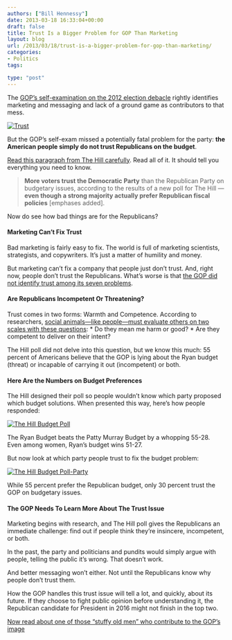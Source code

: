```yaml
---
authors: ["Bill Hennessy"]
date: 2013-03-18 16:33:04+00:00
draft: false
title: Trust Is a Bigger Problem for GOP Than Marketing
layout: blog
url: /2013/03/18/trust-is-a-bigger-problem-for-gop-than-marketing/
categories:
- Politics
tags:

type: "post"
---
```


The [GOP’s self-examination on the 2012 election debacle](https://dyn.politico.com/printstory.cfm?uuid=780D5921-8ABC-4954-ADC1-6C6A522AC300) rightly identifies marketing and messaging and lack of a ground game as contributors to that mess.

[![Trust](https://hennessysview.com/wp-content/uploads/2013/03/Trust_thumb.jpg)
](https://hennessysview.com/wp-content/uploads/2013/03/Trust.jpg)

But the GOP’s self-exam missed a potentially fatal problem for the party: **the American people simply do not trust Republicans on the budget**.

[Read this paragraph from The Hill carefully](https://thehill.com/polls/288641-hill-poll-voters-prefer-gop-budget-ideas-but-dislike-republican-party-). Read all of it. It should tell you everything you need to know.

> **More voters trust the Democratic Party** than the Republican Party on budgetary issues, according to the results of a new poll for The Hill — **even though a strong majority actually prefer Republican fiscal policies** [emphases added].
> 
> 

Now do see how bad things are for the Republicans?

#### Marketing Can’t Fix Trust

Bad marketing is fairly easy to fix. The world is full of marketing scientists, strategists, and copywriters. It’s just a matter of humility and money.

But marketing can’t fix a company that people just don’t trust. And, right now, people don’t trust the Republicans. What’s worse is that [the GOP did not identify trust among its seven problems](https://www.politico.com/story/2013/03/rnc-report-growth-and-opportunity-88987.html).

#### Are Republicans Incompetent Or Threatening?

Trust comes in two forms: Warmth and Competence. According to researchers, [social animals—like people—must evaluate others on two scales with these questions](https://www.relationalcapitalgroup.com/wp-content/uploads/2010/03/Warmth-Competence-2007.pdf):   * Do they mean me harm or good?    * Are they competent to deliver on their intent? 

The Hill poll did not delve into this question, but we know this much: 55 percent of Americans believe that the GOP is lying about the Ryan budget (threat) or incapable of carrying it out (incompetent) or both.

#### Here Are the Numbers on Budget Preferences

The Hill designed their poll so people wouldn’t know which party proposed which budget solutions. When presented this way, here’s how people responded:

[![The Hill Budget Poll](https://hennessysview.com/wp-content/uploads/2013/03/The-Hill-Budget-Poll_thumb.png)
](https://hennessysview.com/wp-content/uploads/2013/03/The-Hill-Budget-Poll.png)

The Ryan Budget beats the Patty Murray Budget by a whopping 55-28. Even among women, Ryan’s budget wins 51-27.

But now look at which party people trust to fix the budget problem:

[![The Hill Budget Poll-Party](https://hennessysview.com/wp-content/uploads/2013/03/The-Hill-Budget-Poll-Party_thumb.png)
](https://hennessysview.com/wp-content/uploads/2013/03/The-Hill-Budget-Poll-Party.png)

While 55 percent prefer the Republican budget, only 30 percent trust the GOP on budgetary issues.

#### The GOP Needs To Learn More About The Trust Issue

Marketing begins with research, and The Hill poll gives the Republicans an immediate challenge: find out if people think they’re insincere, incompetent, or both.

In the past, the party and politicians and pundits would simply argue with people, telling the public it’s wrong. That doesn’t work.

And better messaging won’t either. Not until the Republicans know why people don’t trust them.

How the GOP handles this trust issue will tell a lot, and quickly, about its future. If they choose to fight public opinion before understanding it, the Republican candidate for President in 2016 might not finish in the top two.

[Now read about one of those “stuffy old men” who contribute to the GOP’s image](https://hennessysview.com/2013/03/16/dear-senator-danforth-rockefeller-is-dead-and-so-is-your-message/)
